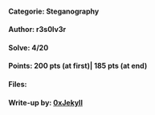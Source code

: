 #### Categorie: Steganography
#### **Author**: r3s0lv3r
#### Solve: 4/20 
#### Points: 200 pts (at first)|   185 pts (at end)
#### Files: 
#### Write-up by: [0xJekyll](https://twitter.com/Ted_Kouhouenou) 

